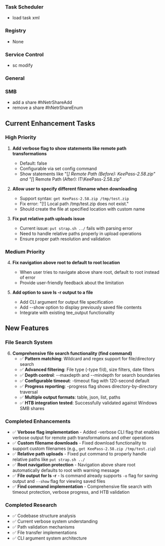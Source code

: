 ### Task Scheduler
- load task xml

### Registry

- None

### Service Control
- sc modify

### General

### SMB
- add a share #hNetrShareAdd
- remove a share #hNetrShareEnum

## Current Enhancement Tasks

### High Priority
1. **Add verbose flag to show statements like remote path transformations**
   - Default: false
   - Configurable via set config command
   - Show statements like "[*] Remote Path (Before): KeePass-2.58.zip" and "[*] Remote Path (After): IT\KeePass-2.58.zip"

2. **Allow user to specify different filename when downloading**
   - Support syntax: `get KeePass-2.58.zip /tmp/test.zip`
   - Fix error: "[!] Local path /tmp/test.zip does not exist."
   - Should create the file at specified location with custom name

3. **Fix put relative path uploads issue**
   - Current issue: `put strap.sh ../` fails with parsing error
   - Need to handle relative paths properly in upload operations
   - Ensure proper path resolution and validation

### Medium Priority
4. **Fix navigation above root to default to root location**
   - When user tries to navigate above share root, default to root instead of error
   - Provide user-friendly feedback about the limitation

5. **Add option to save ls -r output to a file**
   - Add CLI argument for output file specification
   - Add --show option to display previously saved file contents
   - Integrate with existing tee_output functionality

## New Features

### File Search System
6. **Comprehensive file search functionality (find command)**
   - ✅ **Pattern matching**: Wildcard and regex support for file/directory search
   - ✅ **Advanced filtering**: File type (-type f/d), size filters, date filters
   - ✅ **Depth control**: --maxdepth and --mindepth for search boundaries  
   - ✅ **Configurable timeout**: -timeout flag with 120-second default
   - ✅ **Progress reporting**: -progress flag shows directory-by-directory traversal
   - ✅ **Multiple output formats**: table, json, list, paths
   - ✅ **HTB integration tested**: Successfully validated against Windows SMB shares

### Completed Enhancements
- ✅ **Verbose flag implementation** - Added -verbose CLI flag that enables verbose output for remote path transformations and other operations
- ✅ **Custom filename downloads** - Fixed download functionality to support custom filenames (e.g., `get KeePass-2.58.zip /tmp/test.zip`)
- ✅ **Relative path uploads** - Fixed put command to properly handle relative paths like `put strap.sh ../`
- ✅ **Root navigation protection** - Navigation above share root automatically defaults to root with warning message
- ✅ **File output for ls -r** - ls command already supports `-o` flag for saving output and `--show` flag for viewing saved files
- ✅ **Find command implementation** - Comprehensive file search with timeout protection, verbose progress, and HTB validation

### Completed Research
- ✅ Codebase structure analysis
- ✅ Current verbose system understanding  
- ✅ Path validation mechanisms
- ✅ File transfer implementations
- ✅ CLI argument system architecture

